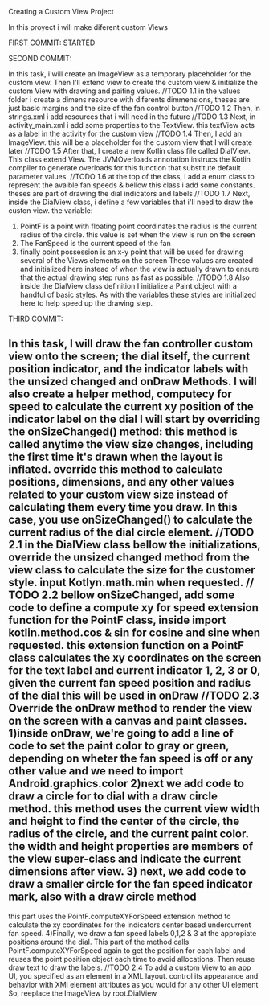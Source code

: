 Creating a Custom View Project

In this proyect i will make diferent custom Views

FIRST COMMIT: STARTED
>>>>>>>>>>>>>>>>>>>>>>>>>>>>>>>>>>>>>>>>>>>>>>>>>>>>>>>>>>>>>>>>>>>>>>>>>>>>>>>>

>>>>>>>>>>>>>>>>>>>>>>>>>>>>>>>>>>>>>>>>>>>>>>>>>>>>>>>>>>>>>>>>>>>>>>>>>>>>>>>>

SECOND COMMIT:
>>>>>>>>>>>>>>>>>>>>>>>>>>>>>>>>>>>>>>>>>>>>>>>>>>>>>>>>>>>>>>>>>>>>>>>>>>>>>>>>
In this task, i will create an ImageView as a temporary placeholder for the
custom view.
Then I'll extend view to create the custom view & initialize the custom View
with drawing and paiting values.
//TODO 1.1
in the values folder i create a dimens resource with diferents dimmensions,
theses are just basic margins and the size of the fan control button
//TODO 1.2
Then, in strings.xml i add resources that i will need in the future
//TODO 1.3
Next, in activity_main.xml i add some properties to the TextView. this
textView acts as a label in the activity for the custom view
//TODO 1.4
Then, I add an ImageView. this will be a placeholder for the custom view that
I will create later
//TODO 1.5
After that, I create a new Kotlin class file called DialView. This class
extend View. The JVMOverloads annotation instrucs the Kotlin compiler to generate
overloads for this function that substitute default parameter values.
//TODO 1.6
at the top of the class, i add a enum class to represent the avaible fan speeds
& bellow this class i add some constants. theses are part of drawing the dial
indicators and labels
//TODO 1.7
Next, inside the DialView class, i define a few variables that i'll need to draw
the custon view. the variable:
1) PointF is a point with floating point coordinates.the radius is the current
 radius of the circle. this value is set when the view
is run on the screen
2) The FanSpeed is the current speed of the fan
3) finally point possession is an x-y point that will be used for drawing several of the Views
elements on the screen
These values are created and initialized here instead of when the view is actually
drawn to ensure that the actual drawing step runs as fast as possible.
//TODO 1.8
Also inside the DialView class definition I initialize a Paint object with a
handful of basic styles. As with the variables these styles are initialized here
to help speed up the drawing step.
>>>>>>>>>>>>>>>>>>>>>>>>>>>>>>>>>>>>>>>>>>>>>>>>>>>>>>>>>>>>>>>>>>>>>>>>>>>>>>>>

THIRD COMMIT:
>>>>>>>>>>>>>>>>>>>>>>>>>>>>>>>>>>>>>>>>>>>>>>>>>>>>>>>>>>>>>>>>>>>>>>>>>>>>>>>>
In this task, I will draw the fan controller custom view onto the screen; the dial
itself, the current position indicator, and the indicator labels with the unsized
changed and onDraw Methods.
I will also create a helper method, computecy for speed to calculate the current
xy position of the indicator label on the dial
I will start by overriding the onSizeChanged() method: this method is called
anytime the view size changes, including the first time it's drawn when the
layout is inflated.
override this method to calculate positions, dimensions, and any other values
related to your custom view size instead of calculating them every time you draw.
In this case, you use onSizeChanged() to calculate the current radius of the
dial circle element.
//TODO 2.1
in the DialView class bellow the initializations, override the unsized changed
method from the view class to calculate the size for the customer style.
input Kotlyn.math.min when requested.
// TODO 2.2
bellow onSizeChanged, add some code to define a compute xy for speed extension
function for the PointF class, inside import kotlin.method.cos & sin for cosine
and sine when requested.
this extension function on a PointF class calculates the xy coordinates on the
screen for the text label and current indicator 1, 2, 3 or 0, given the current
fan speed position and radius of the dial
this will be used in onDraw
//TODO 2.3
Override the onDraw method to render the view on the screen with a canvas and
paint classes.
1)inside onDraw, we're going to add a line of code to set the paint color to gray
or green, depending on wheter the fan speed is off or any other value and we
need to import Android.graphics.color
2)next we add code to draw a circle for to dial with a draw circle method.
this method uses the current view width and height to find the center of the circle,
the radius of the circle, and the current paint color. the width and height properties
are members of the view super-class and indicate the current dimensions after view.
3) next, we add code to draw a smaller circle for the fan speed indicator mark,
also with a draw circle method
--------------------------------------------------------------------------------
this part uses the PointF.computeXYForSpeed extension method to calculate the xy
coordinates for the indicators center based undercurrent fan speed.
4)Finally, we draw a fan speed labels 0,1,2 & 3 at the appropiate positions around
the dial. This part of the method calls PointF.computeXYForSpeed again to get the
position for each label and reuses the point position object each time to avoid
allocations. Then reuse draw text to draw the labels.
//TODO 2.4
To add a custom View to an app UI, you specified as an element in a XML layout.
control its appearance and behavior with XMl element attributes as you would for any
other UI element
So, reeplace the ImageView by root.DialView

>>>>>>>>>>>>>>>>>>>>>>>>>>>>>>>>>>>>>>>>>>>>>>>>>>>>>>>>>>>>>>>>>>>>>>>>>>>>>>>>
